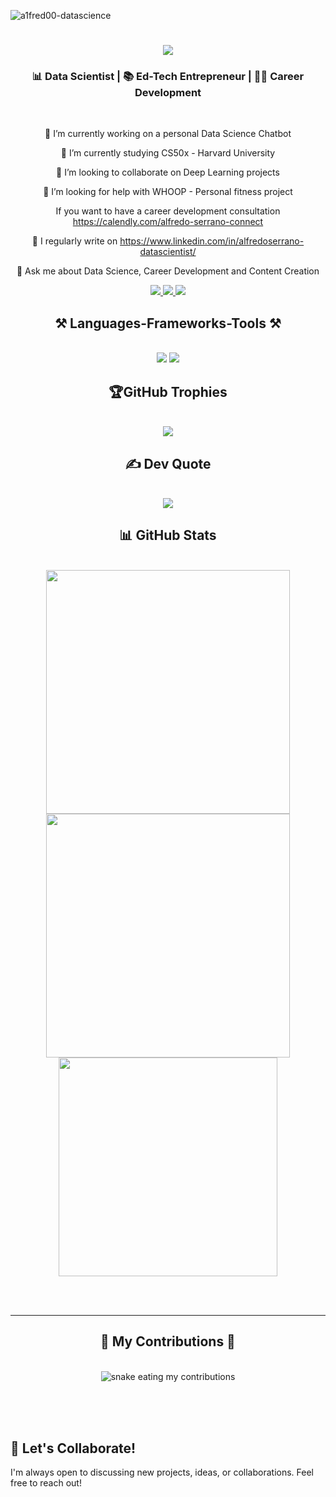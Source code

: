 <p align="left"> <img src="https://komarev.com/ghpvc/?username=a1fred00-datascience&label=Profile%20views&color=0e75b6&style=flat" alt="a1fred00-datascience" /> </p>

<h1 align="center">
    <img src="https://readme-typing-svg.herokuapp.com/?font=Righteous&size=35&center=true&vCenter=true&width=500&height=70&duration=4000&lines=Hi+There!+👋;+I'm+Alfredo!;" />
</h1>

<h3 align="center">📊 Data Scientist | 📚 Ed-Tech Entrepreneur | 👨‍💻 Career Development</h3>

<br/>

<div align="center">

🔭 I’m currently working on a personal Data Science Chatbot

🌱 I’m currently studying CS50x - Harvard University

👯 I’m looking to collaborate on Deep Learning projects

🤝 I’m looking for help with WHOOP - Personal fitness project

If you want to have a career development consultation https://calendly.com/alfredo-serrano-connect

📝 I regularly write on https://www.linkedin.com/in/alfredoserrano-datascientist/

💬 Ask me about Data Science, Career Development and Content Creation

 </div>

 <div align="center"> 
  <a href="mailto:alfredojr.serrano@gmail.com">
    <img src="https://img.shields.io/badge/Gmail-333333?style=for-the-badge&logo=gmail&logoColor=red" />
  </a>
  <a href="https://www.linkedin.com/in/alfredoserrano-datascientist/" target="_blank"> 
    <img src="https://img.shields.io/badge/LinkedIn-0077B5?style=for-the-badge&logo=linkedin&logoColor=white" target="_blank" />
  </a>
  <a href="https://a1fred00-datascience.github.io/Personal-Portfolio/index.html" target="_blank"> 
     <img src="https://img.shields.io/badge/Portfolio-FF5722?style=for-the-badge&logo=todoist&logoColor=white" target="_blank" /> <!-- sqlite, safari, google-chrome are other good icon options -->
  </a>
</div>

<h2 align="center">⚒️ Languages-Frameworks-Tools ⚒️</h2>
<br/>
<div align="center">
    <img src="https://skillicons.dev/icons?i=python,pycharm,tensorflow,r,mysql,postgres,mongodb,vscode,github,azure,gcp,anaconda" />
    <img src="https://skillicons.dev/icons?i=apple,windows,stackoverflow,pytorch,figma,notion" /><br>
</div>

<h2 align="center">🏆GitHub Trophies</h2>
<br/>
<div align="center">
    <img src="https://github-trophies.vercel.app/?username=A1fred00-datascience&theme=chalk&no-frame=true&no-bg=false&margin-w=4" />
</div>

<h2 align="center">✍️ Dev Quote</h2>
<br/>
<div align="center">
    <img src="https://quotes-github-readme.vercel.app/api?type=horizontal&theme=gruvbox" />
</div>

<h2 align="center"> 📊 GitHub Stats </h2>
<br>
<div align=center>
  <img width=390 src="https://github-readme-stats.vercel.app/api?username=A1fred00-datascience&theme=dark&hide_border=false&include_all_commits=false&count_private=false"/>
  <img width=390 src="https://github-readme-streak-stats.herokuapp.com/?user=A1fred00-datascience&theme=dark&hide_border=false" />
  <br/>
  <img width=350 src="https://github-readme-stats.vercel.app/api/top-langs/?username=A1fred00-datascience&theme=dark&hide_border=false&include_all_commits=false&count_private=false&layout=compact"/>
</div>

<br/><br/>

<hr/>

<div align="center">
  <h2>🐍 My Contributions 🐍</h2>
  <br>
  <img alt="snake eating my contributions" src="https://raw.githubusercontent.com/A1fred00-datascience/A1fred00-datascience/output/github-contribution-grid-snake.svg" />
  
  <br/><br/><br/>
</div>

## 🤝 Let's Collaborate!
I'm always open to discussing new projects, ideas, or collaborations. Feel free to reach out!




